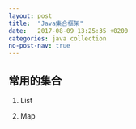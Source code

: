 ```yaml
---
layout: post
title:  "Java集合框架"
date:   2017-08-09 13:25:35 +0200
categories: java collection
no-post-nav: true
---
```


## 常用的集合
1. List
    
2. Map